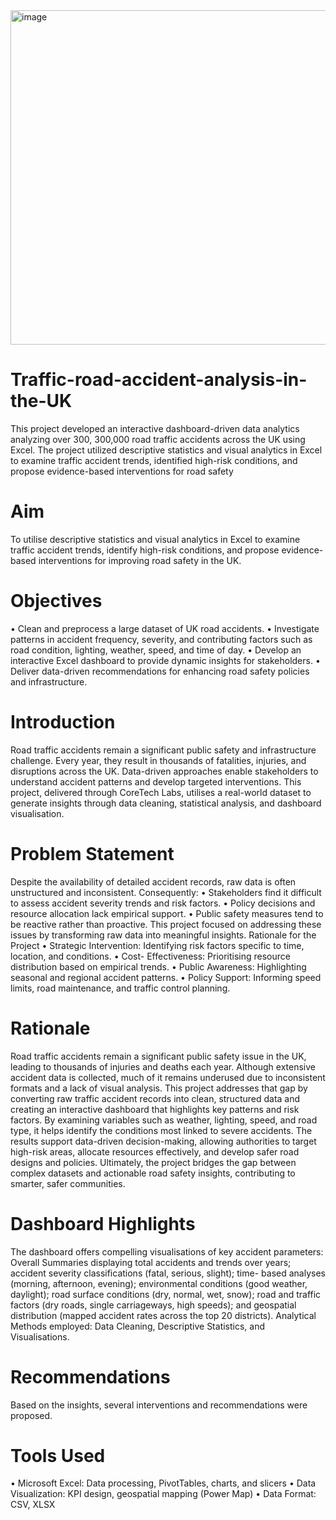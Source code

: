 <img width="940" height="535" alt="image" src="https://github.com/user-attachments/assets/6f9c6357-0cd9-47c9-ab9f-5818d7fd3f62" />



# Traffic-road-accident-analysis-in-the-UK
This project developed an interactive dashboard-driven data analytics analyzing over 300, 300,000 road traffic accidents across the UK using Excel. The project utilized descriptive statistics and visual analytics in Excel to examine traffic accident trends, identified high-risk conditions, and propose evidence-based interventions for road safety
# Aim
To utilise descriptive statistics and visual analytics in Excel to examine traffic accident trends, identify high-risk conditions, and propose evidence-based interventions for improving road safety in the UK.
# Objectives
•	Clean and preprocess a large dataset of UK road accidents.
•	Investigate patterns in accident frequency, severity, and contributing factors such as road condition, lighting, weather, speed, and time of day.
•	Develop an interactive Excel dashboard to provide dynamic insights for stakeholders.
•	Deliver data-driven recommendations for enhancing road safety policies and infrastructure.
# Introduction
Road traffic accidents remain a significant public safety and infrastructure challenge. Every year, they result in thousands of fatalities, injuries, and disruptions across the UK. Data-driven approaches enable stakeholders to understand accident patterns and develop targeted interventions. This project, delivered through CoreTech Labs, utilises a real-world dataset to generate insights through data cleaning, statistical analysis, and dashboard visualisation.
# Problem Statement
Despite the availability of detailed accident records, raw data is often unstructured and inconsistent. Consequently:
•	Stakeholders find it difficult to assess accident severity trends and risk factors.
•	Policy decisions and resource allocation lack empirical support.
•	Public safety measures tend to be reactive rather than proactive.
This project focused on addressing these issues by transforming raw data into meaningful insights. Rationale for the Project
•	Strategic Intervention: Identifying risk factors specific to time, location, and conditions.
•	Cost- Effectiveness: Prioritising resource distribution based on empirical trends.
•	Public Awareness: Highlighting seasonal and regional accident patterns.
•	Policy Support: Informing speed limits, road maintenance, and traffic control planning.
# Rationale 
Road traffic accidents remain a significant public safety issue in the UK, leading to thousands of injuries and deaths each year. Although extensive accident data is collected, much of it remains underused due to inconsistent formats and a lack of visual analysis. This project addresses that gap by converting raw traffic accident records into clean, structured data and creating an interactive dashboard that highlights key patterns and risk factors. By examining variables such as weather, lighting, speed, and road type, it helps identify the conditions most linked to severe accidents. The results support data-driven decision-making, allowing authorities to target high-risk areas, allocate resources effectively, and develop safer road designs and policies. Ultimately, the project bridges the gap between complex datasets and actionable road safety insights, contributing to smarter, safer communities.
# Dashboard Highlights
The dashboard offers compelling visualisations of key accident parameters: Overall Summaries displaying total accidents and trends over years; accident severity classifications (fatal, serious, slight); time- based analyses (morning, afternoon, evening); environmental conditions (good weather, daylight); road surface conditions (dry, normal, wet, snow); road and traffic factors (dry roads, single carriageways, high speeds); and geospatial distribution (mapped accident rates across the top 20 districts).
Analytical Methods employed: Data Cleaning, Descriptive Statistics, and Visualisations.

# Recommendations
Based on the insights, several interventions and recommendations were proposed.
# Tools Used
•	Microsoft Excel: Data processing, PivotTables, charts, and slicers
•	Data Visualization: KPI design, geospatial mapping (Power Map)
•	Data Format: CSV, XLSX


